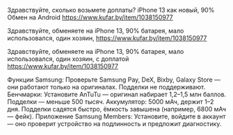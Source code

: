 Здравствуйте, сколько возьмете доплаты?
iPhone 13 как новый, 90% Обмен на Android
https://www.kufar.by/item/1038150977


Здравствуйте, обменяете на
iPhone 13, 90% батарея, мало использовался, один хозяин,
https://www.kufar.by/item/1038150977

Здравствуйте, обменяете на
iPhone 13, 90% батарея, мало использовался, один хозяин, с доплатой
https://www.kufar.by/item/1038150977


Функции Samsung: Проверьте Samsung Pay, DeX, Bixby, Galaxy Store — они работают только на оригиналах. Подделки не поддерживают.
Бенчмарки: Установите AnTuTu — оригинал набирает 1,2–1,5 млн баллов. Подделки — меньше 500 тысяч.
Аккумулятор: 5000 мАч, держит 1–2 дня. Подделки садятся быстро, ёмкость завышена (например, 6800 мАч — фейк).
Приложение Samsung Members: Установите, войдите в аккаунт — оно проверит устройство на подлинность и предложит диагностику.